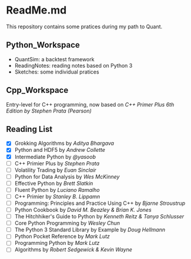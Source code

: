 # ReadMe.md

This repository contains some pratices during my path to Quant.

## Python_Workspace

- QuantSim: a backtest framework
- ReadingNotes: reading notes based on Python 3
- Sketches: some individual pratices

## Cpp_Workspace

Entry-level for C++ programming, now based on *C++ Primer Plus 6th Edition by Stephen Prata (Pearson)*

## Reading List

- [x] Grokking Algorithms by *Aditya Bhargava*
- [x] Python and HDF5 by *Andrew Collette*
- [x] Intermediate Python by *@yasoob*
- [ ] C++ Primier Plus by *Stephen Prata*
- [ ] Volatility Trading by *Euan Sinclair*
- [ ] Python for Data Analysis by *Wes McKinney*
- [ ] Effective Python by *Brett Slatkin*
- [ ] Fluent Python by *Luciano Ramalho*
- [ ] C++ Primier by *Stanley B. Lippamn*
- [ ] Programming: Principles and Practice Using C++ by *Bjarne Stroustrup*
- [ ] Python Cookbook by *David M. Beazley & Brian K. Jones*
- [ ] The Hitchhiker's Guide to Python by *Kenneth Reitz & Tanya Schlusser*
- [ ] Core Python Programming by *Wesley Chun*
- [ ] The Python 3 Standard Library by Example by *Doug Hellmann*
- [ ] Python Pocket Reference by *Mark Lutz*
- [ ] Programming Python by *Mark Lutz*
- [ ] Algorithms by *Robert Sedgewick & Kevin Wayne*
